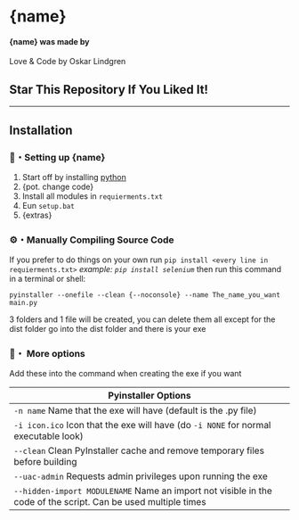 # {name}

#### {name} was made by
Love & Code by Oskar Lindgren

## Star This Repository If You Liked It!

---

## Installation 


### 📁・Setting up {name}
1. Start off by installing [python](https://www.python.org/)
2. {pot. change code}
3. Install all modules in `requierments.txt`
4. Eun `setup.bat`
5. {extras}

### ⚙・Manually Compiling Source Code
If you prefer to do things on your own run `pip install <every line in requierments.txt>`
*example: `pip install selenium`*
then run this command in a terminal or shell:
```
pyinstaller --onefile --clean {--noconsole} --name The_name_you_want main.py
```
3 folders and 1 file will be created, you can delete them all except for the dist folder
go into the dist folder and there is your exe

### 💾・ More options
Add these into the command when creating the exe if you want

|    Pyinstaller Options 		|
| ------------------------------------ 	|
| `-n name` Name that the exe will have (default is the .py file)	|
| `-i icon.ico` Icon that the exe will have (do `-i NONE` for normal executable look)	|
| `--clean` Clean PyInstaller cache and remove temporary files before building	|
| `--uac-admin` Requests admin privileges upon running the exe |
| `--hidden-import MODULENAME` Name an import not visible in the code of the script. Can be used multiple times |
